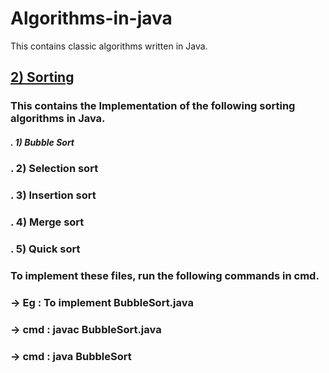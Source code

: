 # Algorithms-in-java
This contains classic algorithms written in Java.

## [2) Sorting](https://github.com/lokeshkarra/Algorithms-in-java/tree/e6b2953916f7ebc74956da641f393ee3c8f5596d/Sorting)

###            This contains the Implementation of the following sorting algorithms in Java.

#####            . 1) Bubble Sort
###            . 2) Selection sort
###            . 3) Insertion sort
###            . 4) Merge sort
###            . 5) Quick sort
            
 ###           To implement these files, run the following commands in cmd.
            
 ###            -> Eg   : To implement BubbleSort.java
 ###            -> cmd  :  javac BubbleSort.java
 ###            -> cmd  :  java BubbleSort






